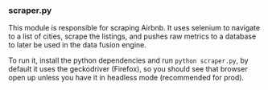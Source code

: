 ### scraper.py
This module is  responsible for scraping Airbnb. It uses selenium to navigate to a list of cities, scrape the listings, and pushes raw metrics to a database to later be used in the data fusion engine.

To run it, install the python dependencies and run `python scraper.py`, by default it uses the geckodriver (Firefox), so you should see that browser open up unless you have it in headless mode (recommended for prod).
